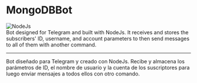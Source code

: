# MongoDBBot

![NodeJs](https://camo.githubusercontent.com/faec9d89bd2c7d47b91d988dcd0f27011c27e8191d45836cfa36bf2b3c2a92bd/68747470733a2f2f696d672e736869656c64732e696f2f7374617469632f76313f7374796c653d666f722d7468652d6261646765266d6573736167653d4e6f64652e6a7326636f6c6f723d333339393333266c6f676f3d4e6f64652e6a73266c6f676f436f6c6f723d464646464646266c6162656c3d)<br />
Bot designed for Telegram and built with NodeJs. It receives and stores the subscribers' ID, username, and account parameters to then send messages to all of them with another command.
<hr />
Bot diseñado para Telegram y creado con NodeJs. Recibe y almacena los parámetros de ID, el nombre de usuario y la cuenta de los suscriptores para luego enviar mensajes a todos ellos con otro comando.
